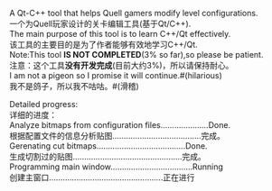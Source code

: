 A Qt-C++ tool that helps Quell gamers modify level configurations.  
一个为Quell玩家设计的关卡编辑工具(基于Qt/C++).  
The main purpose of this tool is to learn C++/Qt effectively.  
该工具的主要目的是为了作者能够有效地学习C++/Qt.  
Note:This tool **IS NOT COMPLETED**(3% so far),so please be patient.  
注意：这个工具**没有开发完成**(目前大约3%)，所以请保持耐心。  
I am not a pigeon so I promise it will continue.#(hilarious)  
我不是鸽子，所以我不咕咕。#(滑稽)  
  
Detailed progress:  
详细的进度：  
Analyze bitmaps from configuration files.....................Done.  
根据配置文件的信息分析贴图.......................................完成。  
Gerenating cut bitmaps.......................................Done.  
生成切割过的贴图................................................完成。  
Programming main window....................................Running  
创建主窗口..................................................正在进行  



